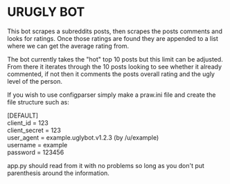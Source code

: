 # URUGLY BOT #

This bot scrapes a subreddits posts, then scrapes the posts comments and looks for ratings. Once those ratings are found they are appended to a list where we can get the average rating from.

The bot currently takes the "hot" top 10 posts but this limit can be adjusted. From there it iterates through the 10 posts looking to see whether it already commented, if not then it comments the posts overall rating and the ugly level of the person.

If you wish to use configparser simply make a praw.ini file and create the file structure such as:

[DEFAULT]  
client_id = 123  
client_secret = 123  
user_agent = example.uglybot.v1.2.3 (by /u/example)  
username = example  
password = 123456  

app.py should read from it with no problems so long as you don't put parenthesis around the information.
